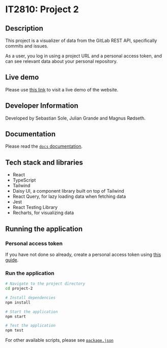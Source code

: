 # IT2810: Project 2

## Description

This project is a visualizer of data from the GitLab REST API, specifically commits and issues.

As a user, you log in using a project URL and a personal access token, and can see relevant data about your personal repository.

## Live demo

Please use [this link](http://it2810-11.idi.ntnu.no/project2) to visit a live demo of the website.

## Developer Information

Developed by Sebastian Sole, Julian Grande and Magnus Rødseth.

## Documentation

Please read the [`docs` documentation](/docs/README.md).

## Tech stack and libraries

- React
- TypeScript
- Tailwind
- Daisy UI, a component library built on top of Tailwind
- React Query, for lazy loading data when fetching data
- Jest
- React Testing Library
- Recharts, for visualizing data

## Running the application

### Personal access token

If you have not done so already, create a personal access token using [this guide](https://docs.gitlab.com/ee/user/profile/personal_access_tokens.html#create-a-personal-access-token).

### Run the application

```sh
# Navigate to the project directory
cd project-2

# Install dependencies
npm install

# Start the application
npm start

# Test the application
npm test
```

For other available scripts, please see [`package.json`](package.json)
